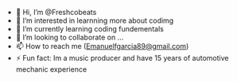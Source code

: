 - 👋 Hi, I’m @Freshcobeats
- 👀 I’m interested in learnning more about codimg
- 🌱 I’m currently learning coding fundementals
- 💞️ I’m looking to collaborate on ...
- 📫 How to reach me (Emanuelfgarcia89@gmail.com)
- ⚡ Fun fact: Im a music producer and have 15 years of automotive mechanic experience

<!---
Freshcobeats/Freshcobeats is a ✨ special ✨ repository because its `README.md` (this file) appears on your GitHub profile.
You can click the Preview link to take a look at your changes.
--->

